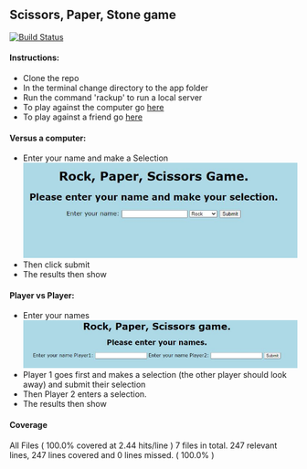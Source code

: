 ## Scissors, Paper, Stone game

[![Build Status](https://travis-ci.com/dm-devtech/rock-paper-scissors.svg?branch=main)](https://travis-ci.com/dm-devtech/rock-paper-scissors)

#### Instructions:
- Clone the repo
- In the terminal change directory to the app folder
- Run the command 'rackup' to run a local server
- To play against the computer go [here](http://localhost:9292/vscomp/new)
- To play against a friend go [here](http://localhost:9292/pvp/new)

#### Versus a computer:
- Enter your name and make a Selection
![vscomp](/screenshots/vscomp.JPG)
- Then click submit
- The results then show

#### Player vs Player:
- Enter your names
![pvp](/screenshots/pvp.JPG)
- Player 1 goes first and makes a selection (the other player should look away) and submit their selection
- Then Player 2 enters a selection.
- The results then show

#### Coverage
All Files ( 100.0% covered at 2.44 hits/line )
7 files in total.
247 relevant lines, 247 lines covered and 0 lines missed. ( 100.0% )
